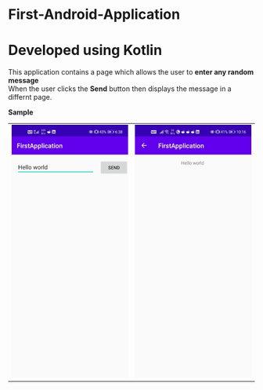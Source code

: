 # First-Android-Application
# Developed using Kotlin
This application contains a page which allows the user to **enter any random message** <br>
When the user clicks the **Send** button then displays the message in a differnt page.

<b>Sample <b>
  <table>
  <tr>
    <td><img src="image/first.jpeg">
      <td><img src ="image/second.jpeg">
  </tr>
      
</table>
